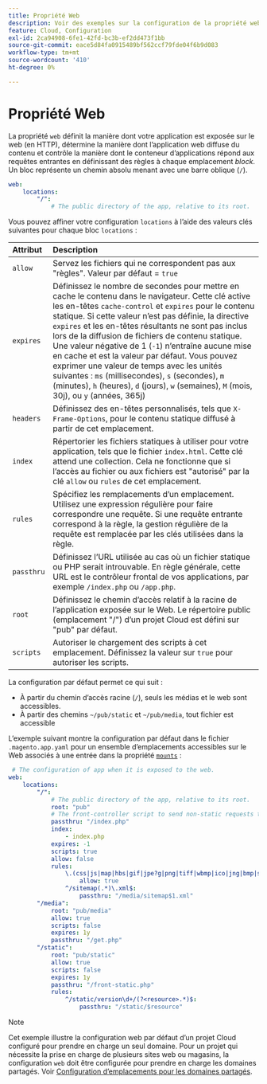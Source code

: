 ```yaml
---
title: Propriété Web
description: Voir des exemples sur la configuration de la propriété web dans le fichier de configuration de l'application  [!DNL Commerce] .
feature: Cloud, Configuration
exl-id: 2ca94908-6fe1-42fd-bc3b-ef2dd473f1bb
source-git-commit: eace5d84fa0915489bf562ccf79fde04f6b9d083
workflow-type: tm+mt
source-wordcount: '410'
ht-degree: 0%

---
```


# Propriété Web

La propriété `web` définit la manière dont votre application est exposée sur le web (en HTTP), détermine la manière dont l’application web diffuse du contenu et contrôle la manière dont le conteneur d’applications répond aux requêtes entrantes en définissant des règles à chaque emplacement _block_. Un bloc représente un chemin absolu menant avec une barre oblique (`/`).

```yaml
web:
    locations:
        "/":
            # The public directory of the app, relative to its root.
```

Vous pouvez affiner votre configuration `locations` à l’aide des valeurs clés suivantes pour chaque bloc `locations` :

| Attribut | Description |
| :--- | :--- |
| `allow` | Servez les fichiers qui ne correspondent pas aux &quot;règles&quot;. Valeur par défaut = `true` |
| `expires` | Définissez le nombre de secondes pour mettre en cache le contenu dans le navigateur. Cette clé active les en-têtes `cache-control` et `expires` pour le contenu statique. Si cette valeur n’est pas définie, la directive `expires` et les en-têtes résultants ne sont pas inclus lors de la diffusion de fichiers de contenu statique. Une valeur négative de 1 (`-1`) n’entraîne aucune mise en cache et est la valeur par défaut. Vous pouvez exprimer une valeur de temps avec les unités suivantes : `ms` (millisecondes), `s` (secondes), `m` (minutes), `h` (heures), `d` (jours), `w` (semaines), `M` (mois, 30j), ou `y` (années, 365j) |
| `headers` | Définissez des en-têtes personnalisés, tels que `X-Frame-Options`, pour le contenu statique diffusé à partir de cet emplacement. |
| `index` | Répertorier les fichiers statiques à utiliser pour votre application, tels que le fichier `index.html`. Cette clé attend une collection. Cela ne fonctionne que si l’accès au fichier ou aux fichiers est &quot;autorisé&quot; par la clé `allow` ou `rules` de cet emplacement. |
| `rules` | Spécifiez les remplacements d’un emplacement. Utilisez une expression régulière pour faire correspondre une requête. Si une requête entrante correspond à la règle, la gestion régulière de la requête est remplacée par les clés utilisées dans la règle. |
| `passthru` | Définissez l’URL utilisée au cas où un fichier statique ou PHP serait introuvable. En règle générale, cette URL est le contrôleur frontal de vos applications, par exemple `/index.php` ou `/app.php`. |
| `root` | Définissez le chemin d’accès relatif à la racine de l’application exposée sur le Web. Le répertoire public (emplacement &quot;/&quot;) d’un projet Cloud est défini sur &quot;pub&quot; par défaut. |
| `scripts` | Autoriser le chargement des scripts à cet emplacement. Définissez la valeur sur `true` pour autoriser les scripts. |

La configuration par défaut permet ce qui suit :

- À partir du chemin d’accès racine (`/`), seuls les médias et le web sont accessibles.
- À partir des chemins `~/pub/static` et `~/pub/media`, tout fichier est accessible

L’exemple suivant montre la configuration par défaut dans le fichier `.magento.app.yaml` pour un ensemble d’emplacements accessibles sur le Web associés à une entrée dans la propriété [`mounts`](properties.md#mounts) :

```yaml
 # The configuration of app when it is exposed to the web.
web:
    locations:
        "/":
            # The public directory of the app, relative to its root.
            root: "pub"
            # The front-controller script to send non-static requests to.
            passthru: "/index.php"
            index:
                - index.php
            expires: -1
            scripts: true
            allow: false
            rules:
                \.(css|js|map|hbs|gif|jpe?g|png|tiff|wbmp|ico|jng|bmp|svgz|midi?|mp?ga|mp2|mp3|m4a|ra|weba|3gpp?|mp4|mpe?g|mpe|ogv|mov|webm|flv|mng|asx|asf|wmv|avi|ogx|swf|jar|ttf|eot|woff|otf|html?)$:
                    allow: true
                ^/sitemap(.*)\.xml$:
                    passthru: "/media/sitemap$1.xml"
        "/media":
            root: "pub/media"
            allow: true
            scripts: false
            expires: 1y
            passthru: "/get.php"
        "/static":
            root: "pub/static"
            allow: true
            scripts: false
            expires: 1y
            passthru: "/front-static.php"
            rules:
                ^/static/version\d+/(?<resource>.*)$:
                    passthru: "/static/$resource"
```

>[!NOTE]
>
>Cet exemple illustre la configuration web par défaut d’un projet Cloud configuré pour prendre en charge un seul domaine. Pour un projet qui nécessite la prise en charge de plusieurs sites web ou magasins, la configuration `web` doit être configurée pour prendre en charge les domaines partagés. Voir [Configuration d’emplacements pour les domaines partagés](../store/multiple-sites.md#configure-locations-for-shared-domains).
